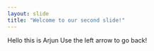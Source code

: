 ```yaml
---
layout: slide
title: "Welcome to our second slide!"
---
```

Hello this is Arjun 
Use the left arrow to go back!
